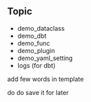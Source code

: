 ## Topic

- demo_dataclass
- demo_dbt
- demo_func
- demo_plugin
- demo_yaml_setting
- logs (for dbt)

add few words in template

do do save it for later
